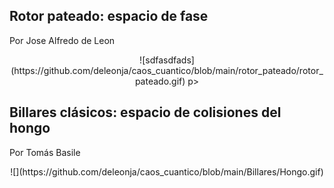 ## Rotor pateado: espacio de fase
Por Jose Alfredo de Leon

<p align="center">
![sdfasdfads](https://github.com/deleonja/caos_cuantico/blob/main/rotor_pateado/rotor_pateado.gif)
p>

## Billares clásicos: espacio de colisiones del hongo
Por Tomás Basile

<div align="center">![](https://github.com/deleonja/caos_cuantico/blob/main/Billares/Hongo.gif)</div>
